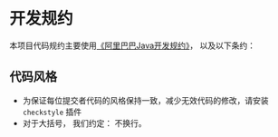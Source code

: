# 开发规约

本项目代码规约主要使用[《阿里巴巴Java开发规约》](https://github.com/alibaba/p3c)， 以及以下条约：

## 代码风格
- 为保证每位提交者代码的风格保持一致，减少无效代码的修改，请安装 `checkstyle` 插件
- 对于大括号， 我们约定： 不换行。
